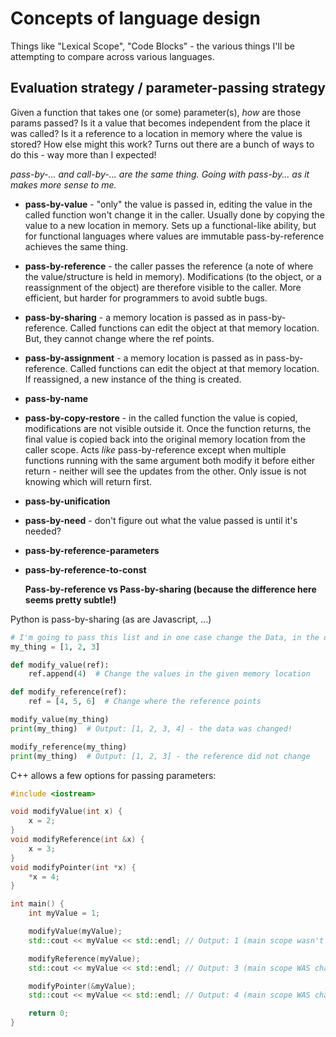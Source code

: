 
# Concepts of language design

Things like "Lexical Scope", "Code Blocks" - the various things I'll be attempting to compare across various languages.

## Evaluation strategy / parameter-passing strategy

Given a function that takes one (or some) parameter(s), _how_ are those params passed? Is it a value that becomes independent from the place it was called? Is it a reference to a location in memory where the value is stored? How else might this work? Turns out there are a bunch of ways to do this - way more than I expected!

_pass-by-... and call-by-... are the same thing. Going with pass-by... as it makes more sense to me._

- **pass-by-value** - "only" the value is passed in, editing the value in the called function won't change it in the caller. Usually done by copying the value to a new location in memory. Sets up a functional-like ability, but for functional languages where values are immutable pass-by-reference achieves the same thing.
- **pass-by-reference** - the caller passes the reference (a note of where the value/structure is held in memory). Modifications (to the object, or a reassignment of the object) are therefore visible to the caller. More efficient, but harder for programmers to avoid subtle bugs.
- **pass-by-sharing** - a memory location is passed as in pass-by-reference. Called functions can edit the object at that memory location. But, they cannot change where the ref points.
- **pass-by-assignment** - a memory location is passed as in pass-by-reference. Called functions can edit the object at that memory location. If reassigned, a new instance of the thing is created.
- **pass-by-name**
- **pass-by-copy-restore** - in the called function the value is copied, modifications are not visible outside it. Once the function returns, the final value is copied back into the original memory location from the caller scope. Acts _like_ pass-by-reference except when multiple functions running with the same argument both modify it before either return - neither will see the updates from the other. Only issue is not knowing which will return first.
- **pass-by-unification**
- **pass-by-need** - don't figure out what the value passed is until it's needed?
- **pass-by-reference-parameters**
- **pass-by-reference-to-const**

  **Pass-by-reference vs Pass-by-sharing (because the difference here seems pretty subtle!)**

Python is pass-by-sharing (as are Javascript, ...)

```python
# I'm going to pass this list and in one case change the Data, in the other I'll change the Reference.
my_thing = [1, 2, 3]

def modify_value(ref):
    ref.append(4)  # Change the values in the given memory location

def modify_reference(ref):
    ref = [4, 5, 6]  # Change where the reference points

modify_value(my_thing)
print(my_thing)  # Output: [1, 2, 3, 4] - the data was changed!

modify_reference(my_thing)
print(my_thing)  # Output: [1, 2, 3] - the reference did not change
```

C++ allows a few options for passing parameters:

```cpp
#include <iostream>

void modifyValue(int x) {
    x = 2;
}
void modifyReference(int &x) {
    x = 3;
}
void modifyPointer(int *x) {
    *x = 4;
}

int main() {
    int myValue = 1;

    modifyValue(myValue);
    std::cout << myValue << std::endl; // Output: 1 (main scope wasn't changed)

    modifyReference(myValue);
    std::cout << myValue << std::endl; // Output: 3 (main scope WAS changed)

    modifyPointer(&myValue);
    std::cout << myValue << std::endl; // Output: 4 (main scope WAS changed)

    return 0;
}

```
